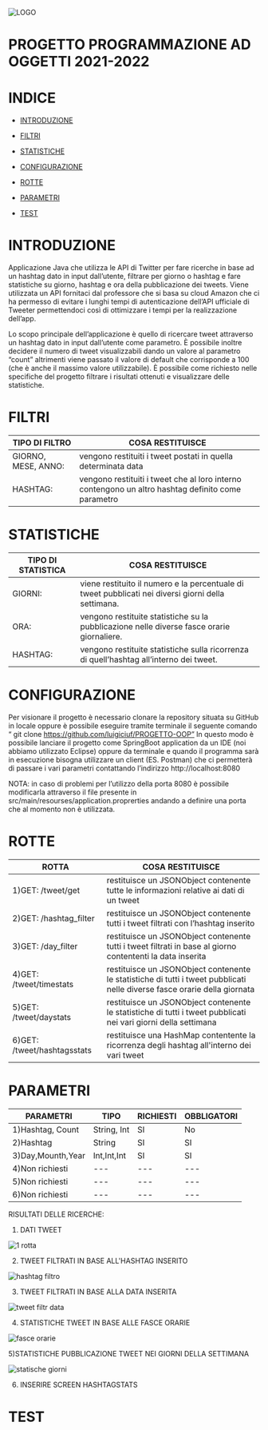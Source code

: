 ![LOGO](https://user-images.githubusercontent.com/92534853/147455323-9d166ce3-7c73-410a-8125-8b3288322a40.jpg)

# PROGETTO PROGRAMMAZIONE AD OGGETTI 2021-2022
# INDICE
- [INTRODUZIONE](#INTRODUZIONE)
- [FILTRI](#FILTRI)
- [STATISTICHE](#STATISTICHE)

- [CONFIGURAZIONE](#CONFIGURAZIONE)
- [ROTTE](#ROTTE) 
- [PARAMETRI](#PARAMETRI)
- [TEST](#TEST)


# INTRODUZIONE 
Applicazione Java che utilizza le API di Twitter per fare ricerche in base ad un hashtag dato in input dall’utente, filtrare per giorno o hashtag e fare statistiche su giorno, hashtag e ora della pubblicazione dei tweets. Viene utilizzata un API fornitaci dal professore che si basa su cloud Amazon che ci ha permesso di evitare i lunghi tempi di autenticazione dell’API ufficiale di Tweeter permettendoci così di ottimizzare i tempi per la realizzazione dell’app.

Lo scopo principale dell’applicazione è quello di ricercare tweet attraverso un hashtag dato in input dall’utente come parametro. È possibile inoltre decidere il numero di tweet visualizzabili dando un valore al parametro “count” altrimenti viene passato il valore di default che corrisponde a 100 (che è anche il massimo valore utilizzabile). È possibile come richiesto nelle specifiche del progetto filtrare i risultati ottenuti e visualizzare delle statistiche.

# FILTRI 
TIPO DI FILTRO | COSA RESTITUISCE
------------ | -------------
GIORNO, MESE, ANNO: |  vengono restituiti i tweet postati in quella determinata data
HASHTAG: | vengono restituiti i tweet che al loro interno contengono un altro hashtag  definito come parametro

# STATISTICHE 

TIPO DI STATISTICA | COSA RESTITUISCE 
------------ | -------------
GIORNI: | viene restituito il numero e la percentuale di tweet pubblicati nei diversi giorni della settimana.
ORA: | vengono restituite statistiche su la pubblicazione nelle diverse fasce orarie giornaliere.
HASHTAG:| vengono restituite statistiche sulla ricorrenza di quell’hashtag all’interno dei tweet.

# CONFIGURAZIONE 
Per visionare il progetto è necessario clonare la repository situata su GitHub in locale oppure è possibile eseguire tramite terminale il seguente comando 
“ git clone https://github.com/luigiciuf/PROGETTO-OOP”
In questo modo è possibile lanciare il progetto come SpringBoot application da un IDE (noi abbiamo utilizzato Eclipse) oppure da terminale e quando il programma sarà in esecuzione bisogna utilizzare un client (ES. Postman) che ci permetterà di passare i vari parametri contattando l’indirizzo
http://localhost:8080

NOTA: in caso di problemi per l’utilizzo della porta 8080 è possibile modificarla attraverso il file presente in src/main/resourses/application.proprerties andando a definire una porta che al momento non è utilizzata.
# ROTTE
ROTTA | COSA RESTITUISCE
------------ | -------------
1)GET:  /tweet/get  | restituisce un JSONObject contenente tutte le informazioni relative ai dati di un tweet 
2)GET:  /hashtag_filter  | restituisce un JSONObject contenente tutti i tweet filtrati con l’hashtag inserito 
3)GET: /day_filter   |   restituisce un JSONObject contenente tutti i tweet filtrati in base al giorno contententi la data inserita
4)GET: /tweet/timestats  |   restituisce un JSONObject contenente le statistiche di tutti i tweet pubblicati nelle diverse fasce orarie della giornata 
5)GET: /tweet/daystats    | restituisce un JSONObject contenente le statistiche di tutti i tweet pubblicati nei vari giorni della settimana 
6)GET: /tweet/hashtagsstats | restituisce una HashMap contentente la ricorrenza degli hashtag all'interno dei vari tweet


# PARAMETRI 

PARAMETRI | TIPO | RICHIESTI | OBBLIGATORI
------------ | ------------- | ------------ | -------------
1)Hashtag, Count | String, Int | SI | No
2)Hashtag | String | SI | SI 
3)Day,Mounth,Year | Int,Int,Int | SI | SI
4)Non richiesti | --- | --- | ---
5)Non richiesti | --- | --- | ---
6)Non richiesti | --- | --- | ---

RISULTATI DELLE RICERCHE: 

1) DATI TWEET

![1 rotta](https://user-images.githubusercontent.com/92534853/147735838-53b85865-11ac-474e-a4b5-2c69827d983e.png)

2) TWEET FILTRATI IN BASE ALL'HASHTAG INSERITO 

![hashtag filtro](https://user-images.githubusercontent.com/92534853/147735905-5bc65135-4058-4079-b80a-479579e1b756.png)

3) TWEET FILTRATI IN BASE ALLA DATA INSERITA

![tweet filtr data](https://user-images.githubusercontent.com/92534853/147735940-30e4b904-1a4e-48b6-9098-d4c8d8d40dce.png)

4) STATISTICHE TWEET IN BASE ALLE FASCE ORARIE

![fasce orarie](https://user-images.githubusercontent.com/92534853/147736004-a25d57c7-95dd-49dc-8669-e25b5659b64c.png)

5)STATISTICHE PUBBLICAZIONE TWEET NEI GIORNI DELLA SETTIMANA

![statische giorni](https://user-images.githubusercontent.com/92534853/147736036-2371d9d6-e46e-41b3-a61f-a30877bd2fe2.png)

6) INSERIRE SCREEN HASHTAGSTATS




# TEST






